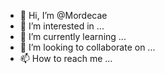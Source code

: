 - 👋 Hi, I’m @Mordecae
- 👀 I’m interested in ...
- 🌱 I’m currently learning ...
- 💞️ I’m looking to collaborate on ...
- 📫 How to reach me ...

<!---
Mordecae/Mordecae is a ✨ special ✨ repository because its `README.md` (this file) appears on your GitHub profile.
You can click the Preview link to take a look at your changes.
--->
